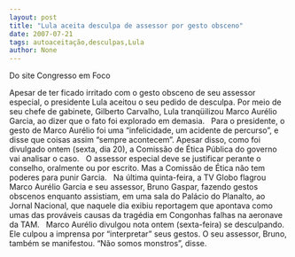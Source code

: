 ```yaml
---
layout: post
title: "Lula aceita desculpa de assessor por gesto obsceno"
date: 2007-07-21
tags: autoaceitação,desculpas,Lula
author: None
---
```

Do site Congresso em Foco

Apesar de ter ficado irritado com o gesto obsceno de seu assessor especial,&nbsp;o presidente Lula aceitou o seu pedido de desculpa. Por meio de seu chefe de gabinete, Gilberto Carvalho, Lula tranq&uuml;ilizou Marco Aur&eacute;lio Garcia, ao dizer que o fato foi explorado em demasia. 
&nbsp;
Para o presidente, o gesto de Marco Aur&eacute;lio foi uma &ldquo;infelicidade, um acidente de percurso&rdquo;,&nbsp;e disse que coisas assim &ldquo;sempre acontecem&rdquo;. Apesar disso, como foi divulgado ontem (sexta, dia 20), a Comiss&atilde;o de &Eacute;tica P&uacute;blica do governo vai analisar o caso. 
&nbsp;
O assessor especial deve se justificar perante o conselho, oralmente ou por escrito. Mas a Comiss&atilde;o de &Eacute;tica n&atilde;o tem poderes para punir Garcia. 
&nbsp;
Na &uacute;ltima quinta-feira, a TV Globo flagrou Marco Aur&eacute;lio Garcia e seu assessor, Bruno Gaspar, fazendo gestos obscenos enquanto assistiam, em uma sala do Pal&aacute;cio do Planalto, ao Jornal Nacional, que naquele dia exibiu reportagem que apontava como umas das prov&aacute;veis causas da trag&eacute;dia em Congonhas falhas na aeronave da TAM. 
&nbsp;
Marco Aur&eacute;lio divulgou nota ontem (sexta-feira) se desculpando. Ele culpou a imprensa por &ldquo;interpretar&rdquo; seus gestos. O seu assessor, Bruno, tamb&eacute;m se manifestou. &ldquo;N&atilde;o somos monstros&rdquo;, disse. 